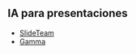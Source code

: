 #
## IA para presentaciones
* [SlideTeam](https://www.slideteam.net/Free-Online-AI-Presentation-Maker)
* [Gamma](https://gamma.app/)
